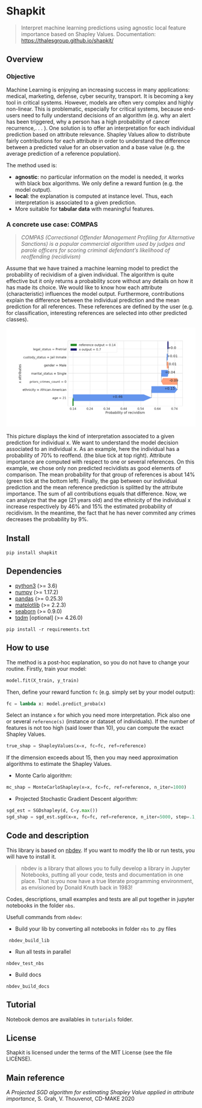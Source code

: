 # Shapkit
> Interpret machine learning predictions using agnostic local feature importance based on Shapley Values. Documentation: https://thalesgroup.github.io/shapkit/


## Overview

### Objective

Machine Learning is enjoying an increasing success in many applications: medical, marketing, defense, cyber security, transport. It is becoming a key tool in critical systems. However, models are often very complex and highly non-linear. This is problematic, especially for critical systems, because end-users need to fully understand decisions of an algorithm (e.g. why an alert has been triggered, why a person has a high probability of cancer recurrence,. . . ). One solution is to offer an interpretation for each individual prediction based on attribute relevance. Shapley Values allow to distribute fairly contributions for each attribute in order to understand the difference between a predicted value for an observation and a base value (e.g. the average prediction of a reference population).

The method used is:
* **agnostic**: no particular information on the model is needed, it works with black box algorithms. We only define a reward funtion (e.g. the model output).
* **local**: the explanation is computed at instance level. Thus, each interpretation is associated to a given prediction.
* More suitable for **tabular data** with meaningful features.

### A concrete use case: COMPAS

> *COMPAS (Correctional Offender Management Profiling for Alternative Sanctions) is a popular commercial algorithm used by judges and parole officers for scoring criminal defendant’s likelihood of reoffending (recidivism)*

Assume that we have trained a machine learning model to predict the probability of recividism of a given individual. The algorithm is quite effective but it only returns a probability score without any details on how it has made its choice.
We would like to know how each attribute (characteristic) influences the model output. Furthermore, contributions explain the difference between the individual prediction and the mean prediction for all references. These references are defined by the user (e.g. for classification, interesting references are selected into other predicted classes).

<img alt="Exporting from nbdev" width="1000" caption="On this example, we can analyze that the age (21 years old) and the ethnicity of the individual x increase respectively by 46% and 15% the estimated probability of recidivism. In the meantime, the fact that he has never commited any crimes decreases the probability by 9%." src="nbs/images/compas_plot.png">

This picture displays the kind of interpretation associated to a given prediction for individual x. We want to understand the model decision associated to an individual x. As an example, here the individual  has a probability of 70% to reoffend. (the blue tick at top right).
Attribute importance are computed with respect to one or several references. On this example, we chose only non predicted recividists as good elements of comparison. The mean probability for that group of references is about 14% (green tick at the bottom left).
Finally, the gap between our individual prediction and the mean reference prediction is splitted by the attribute importance. The sum of all contributions equals that difference. 
Now, we can analyze that the age (21 years old) and the ethnicity of the individual x increase respectively by 46% and 15% the estimated probability of recidivism. In the meantime, the fact that he has never commited any crimes decreases the probability by 9%.

## Install

```
pip install shapkit
```

## Dependencies

* [python3](https://www.python.org/downloads/) (>= 3.6)
* [numpy](https://numpy.org/) (>= 1.17.2)
* [pandas](https://pandas.pydata.org/) (>= 0.25.3)
* [matplotlib](https://matplotlib.org/) (>= 2.2.3)
* [seaborn](https://seaborn.pydata.org/) (>= 0.9.0)
* [tqdm](https://github.com/tqdm/tqdm) [optional] (>= 4.26.0)

```
pip install -r requirements.txt
```

## How to use

The method is a post-hoc explanation, so you do not have to change your routine. Firstly, train your model:
```python
model.fit(X_train, y_train)
```

Then, define your reward function `fc` (e.g. simply set by your model output):
```python
fc = lambda x: model.predict_proba(x)
```

Select an instance `x` for which you need more interpretation. Pick also one or several `reference(s)` (instance or dataset of individuals). 
If the number of features is not too high (said lower than 10), you can compute the exact Shapley Values.
```python
true_shap = ShapleyValues(x=x, fc=fc, ref=reference)
```

If the dimension exceeds about 15, then you may need approximation algorithms to estimate the Shapley Values. 

* Monte Carlo algorithm:

```python
mc_shap = MonteCarloShapley(x=x, fc=fc, ref=reference, n_iter=1000)
```


* Projected Stochastic Gradient Descent algorithm:

```python
sgd_est = SGDshapley(d, C=y.max())
sgd_shap = sgd_est.sgd(x=x, fc=fc, ref=reference, n_iter=5000, step=.1, step_type="sqrt")
```

## Code and description

This library is based on [nbdev](http://nbdev.fast.ai/). If you want to modify the lib or run tests, you will have to install it.
> nbdev is a library that allows you to fully develop a library in Jupyter Notebooks, putting all your code, tests and documentation in one place. That is:you now have a true literate programming environment, as envisioned by Donald Knuth back in 1983!

Codes, descriptions, small examples and tests are all put together in jupyter notebooks in the folder `nbs`.

Usefull commands from `nbdev`:

* Build your lib by converting all notebooks in folder `nbs` to .py files
```
 nbdev_build_lib
```


* Run all tests in parallel
```
nbdev_test_nbs
```


* Build docs
```
nbdev_build_docs
```

## Tutorial

Notebook demos are availables in `tutorials` folder.

## License

Shapkit is licensed under the terms of the MIT License (see the file LICENSE).

## Main reference

*A Projected SGD algorithm for estimating Shapley Value applied in attribute importance*, S. Grah, V. Thouvenot, CD-MAKE 2020
